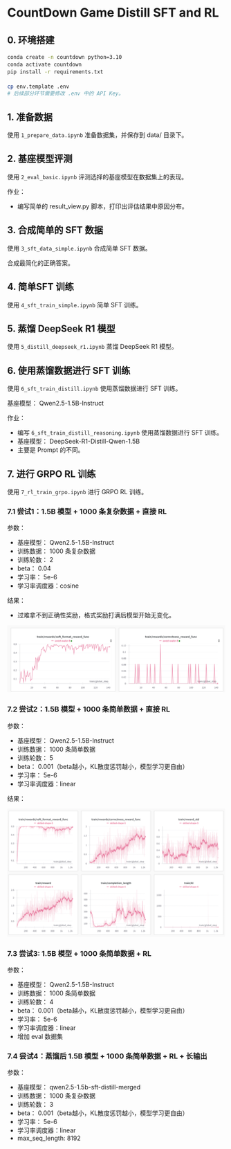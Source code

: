 # CountDown Game Distill SFT and RL

## 0. 环境搭建

```bash
conda create -n countdown python=3.10
conda activate countdown
pip install -r requirements.txt

cp env.template .env
# 后续部分环节需要修改 .env 中的 API Key。
```

## 1. 准备数据

使用 `1_prepare_data.ipynb` 准备数据集，并保存到 data/ 目录下。

## 2. 基座模型评测

使用 `2_eval_basic.ipynb` 评测选择的基座模型在数据集上的表现。

作业：

- 编写简单的 result_view.py 脚本，打印出评估结果中原因分布。

## 3. 合成简单的 SFT 数据

使用 `3_sft_data_simple.ipynb` 合成简单 SFT 数据。

合成最简化的正确答案。

## 4. 简单SFT 训练

使用 `4_sft_train_simple.ipynb` 简单 SFT 训练。

## 5. 蒸馏 DeepSeek R1 模型

使用 `5_distill_deepseek_r1.ipynb` 蒸馏 DeepSeek R1 模型。

## 6. 使用蒸馏数据进行 SFT 训练

使用 `6_sft_train_distill.ipynb` 使用蒸馏数据进行 SFT 训练。

基座模型： Qwen2.5-1.5B-Instruct

作业：

- 编写 `6_sft_train_distill_reasoning.ipynb` 使用蒸馏数据进行 SFT 训练。
- 基座模型： DeepSeek-R1-Distill-Qwen-1.5B
- 主要是 Prompt 的不同。


## 7. 进行 GRPO RL 训练

使用 `7_rl_train_grpo.ipynb` 进行 GRPO RL 训练。

### 7.1 尝试1：1.5B 模型 + 1000 条复杂数据 + 直接 RL

参数：

- 基座模型： Qwen2.5-1.5B-Instruct
- 训练数据： 1000 条复杂数据
- 训练轮数： 2
- beta： 0.04
- 学习率： 5e-6
- 学习率调度器：cosine

结果：

- 过难拿不到正确性奖励，格式奖励打满后模型开始无变化。

![](./rl1.png)

### 7.2 尝试2：1.5B 模型 + 1000 条简单数据 + 直接 RL

参数：

- 基座模型： Qwen2.5-1.5B-Instruct
- 训练数据： 1000 条简单数据
- 训练轮数： 5
- beta： 0.001（beta越小，KL散度惩罚越小，模型学习更自由）
- 学习率： 5e-6
- 学习率调度器：linear

结果：

![](./rl2.png)

### 7.3 尝试3: 1.5B 模型 + 1000 条简单数据 + RL

参数：

- 基座模型： Qwen2.5-1.5B-Instruct
- 训练数据： 1000 条简单数据
- 训练轮数： 4
- beta： 0.001（beta越小，KL散度惩罚越小，模型学习更自由）
- 学习率： 5e-6
- 学习率调度器：linear
- 增加 eval 数据集

### 7.4 尝试4：蒸馏后 1.5B 模型 + 1000 条简单数据 + RL + 长输出

参数：

- 基座模型： qwen2.5-1.5b-sft-distill-merged
- 训练数据： 1000 条复杂数据
- 训练轮数： 3
- beta： 0.001（beta越小，KL散度惩罚越小，模型学习更自由）
- 学习率： 5e-6
- 学习率调度器：linear
- max_seq_length: 8192

